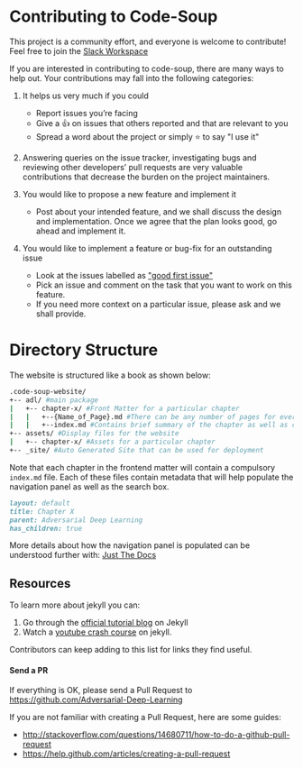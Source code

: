 # Contributing to Code-Soup
This project is a community effort, and everyone is welcome to contribute! Feel free to join the [Slack Workspace](https://join.slack.com/t/ssoc2021/shared_invite/zt-u4eefbut-aX7TYc1WoQWgylPydivUlg)

If you are interested in contributing to code-soup, there are many ways to help out. Your contributions may fall
into the following categories:

1. It helps us very much if you could
    - Report issues you’re facing
    - Give a :+1:  on issues that others reported and that are relevant to you
    - Spread a word about the project or simply :star: to say "I use it"

2. Answering queries on the issue tracker, investigating bugs and reviewing other developers’ pull requests are
very valuable contributions that decrease the burden on the project maintainers.

3. You would like to propose a new feature and implement it
    - Post about your intended feature, and we shall discuss the design and
    implementation. Once we agree that the plan looks good, go ahead and implement it.
4. You would like to implement a feature or bug-fix for an outstanding issue
    - Look at the issues labelled as ["good first issue"](https://github.com/Adversarial-Deep-Learning)
    - Pick an issue and comment on the task that you want to work on this feature.
    - If you need more context on a particular issue, please ask and we shall provide.


# Directory Structure
The website is structured like a book as shown below:
```bash
.code-soup-website/
+-- adl/ #main package
|	+-- chapter-x/ #Front Matter for a particular chapter 
|	|	+--{Name_of_Page}.md #There can be any number of pages for every chapter
|	|	+--index.md #Contains brief summary of the chapter as well as config for navigation
+-- assets/ #Display files for the website
|	+-- chapter-x/ #Assets for a particular chapter
+-- _site/ #Auto Generated Site that can be used for deployment
```
Note that each chapter in the frontend matter will contain a compulsory ```index.md``` file. Each of these files contain metadata that will help populate the navigation panel as well as the search box. 
```markdown
layout: default
title: Chapter X
parent: Adversarial Deep Learning
has_children: true
```
More details about how the navigation panel is populated can be understood further with: [Just The Docs](https://pmarsceill.github.io/just-the-docs/)

## Resources
To learn more about jekyll you can:
1. Go through the [official tutorial blog](https://jekyllrb.com/tutorials/home/) on Jekyll
2. Watch a [youtube crash course](https://www.youtube.com/watch?v=T1itpPvFWHI&list=PLLAZ4kZ9dFpOPV5C5Ay0pHaa0RJFhcmcB) on jekyll. 

Contributors can keep adding to this list for links they find useful.

#### Send a PR

If everything is OK, please send a Pull Request to <https://github.com/Adversarial-Deep-Learning>

If you are not familiar with creating a Pull Request, here are some guides:
- <http://stackoverflow.com/questions/14680711/how-to-do-a-github-pull-request>
- <https://help.github.com/articles/creating-a-pull-request>

